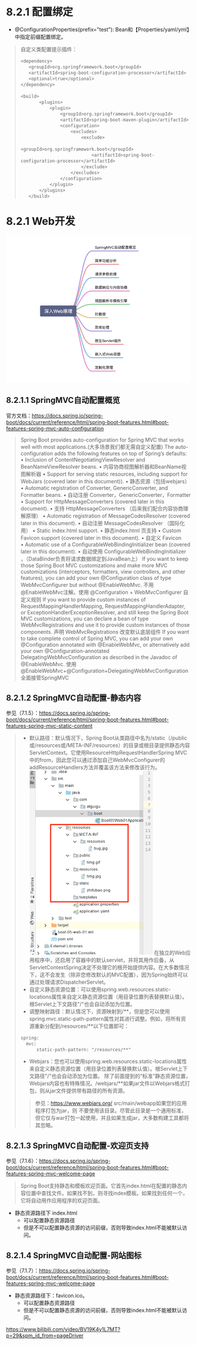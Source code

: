 # 8.2.1 配置绑定

* @ConfigurationProperties(prefix="test"): Bean和【Properties/yaml/yml】中指定前缀配置绑定。
> 自定义类配置提示插件：
> ```
> <dependency>
>    <groupId>org.springframework.boot</groupId>
>    <artifactId>spring-boot-configuration-processor</artifactId>
>    <optional>true</optional>
> </dependency>
> 
> <build>
>        <plugins>
>            <plugin>
>                <groupId>org.springframework.boot</groupId>
>                <artifactId>spring-boot-maven-plugin</artifactId>
>                <configuration>
>                    <excludes>
>                        <exclude>
>                            <groupId>org.springframework.boot</groupId>
>                            <artifactId>spring-boot-configuration-processor</artifactId>
>                        </exclude>
>                    </excludes>
>                </configuration>
>            </plugin>
>        </plugins>
>    </build>
> ```
>

# 8.2.1 Web开发
![img_4.png](img_4.png)

## 8.2.1.1 SpringMVC自动配置概览
官方文档：https://docs.spring.io/spring-boot/docs/current/reference/html/spring-boot-features.html#boot-features-spring-mvc-auto-configuration
>Spring Boot provides auto-configuration for Spring MVC that works well with most applications.(大多场景我们都无需自定义配置)
The auto-configuration adds the following features on top of Spring’s defaults:
• Inclusion of ContentNegotiatingViewResolver and BeanNameViewResolver beans.
• 内容协商视图解析器和BeanName视图解析器
• Support for serving static resources, including support for WebJars (covered later in this document)).
• 静态资源（包括webjars）
• Automatic registration of Converter, GenericConverter, and Formatter beans.
• 自动注册 Converter，GenericConverter，Formatter
• Support for HttpMessageConverters (covered later in this document).
• 支持 HttpMessageConverters （后来我们配合内容协商理解原理）
• Automatic registration of MessageCodesResolver (covered later in this document).
• 自动注册 MessageCodesResolver （国际化用）
• Static index.html support.
• 静态index.html 页支持
• Custom Favicon support (covered later in this document).
• 自定义 Favicon  
• Automatic use of a ConfigurableWebBindingInitializer bean (covered later in this document).
• 自动使用 ConfigurableWebBindingInitializer ，（DataBinder负责将请求数据绑定到JavaBean上）
If you want to keep those Spring Boot MVC customizations and make more MVC customizations (interceptors, formatters, view controllers, and other features), you can add your own @Configuration class of type WebMvcConfigurer but without @EnableWebMvc.
不用@EnableWebMvc注解。使用 @Configuration + WebMvcConfigurer 自定义规则
If you want to provide custom instances of RequestMappingHandlerMapping, RequestMappingHandlerAdapter, or ExceptionHandlerExceptionResolver, and still keep the Spring Boot MVC customizations, you can declare a bean of type WebMvcRegistrations and use it to provide custom instances of those components.
声明 WebMvcRegistrations 改变默认底层组件
If you want to take complete control of Spring MVC, you can add your own @Configuration annotated with @EnableWebMvc, or alternatively add your own @Configuration-annotated DelegatingWebMvcConfiguration as described in the Javadoc of @EnableWebMvc.
使用 @EnableWebMvc+@Configuration+DelegatingWebMvcConfiguration 全面接管SpringMVC
> 
>


## 8.2.1.2 SpringMVC自动配置-静态内容
参见（7.1.5）：https://docs.spring.io/spring-boot/docs/current/reference/html/spring-boot-features.html#boot-features-spring-mvc-static-content
> * 默认路径：默认情况下，Spring Boot从类路径中名为/static（/public或/resources或/META-INF/resources）的目录或根目录提供静态内容ServletContext。它使用ResourceHttpRequestHandlerSpring MVC中的from，因此您可以通过添加自己WebMvcConfigurer的addResourceHandlers方法并覆盖该方法来修改该行为。
> ![img_5.png](img_5.png)
> 在独立的Web应用程序中，还启用了容器中的默认servlet，并将其用作后备，从ServletContextSpring决定不处理它的根开始提供内容。在大多数情况下，这不会发生（除非您修改默认的MVC配置），因为Spring始终可以通过处理请求DispatcherServlet。
> * 自定义静态资源位置：可以使用spring.web.resources.static-locations属性来自定义静态资源位置（用目录位置列表替换默认值）。根Servlet上下文路径"/"也会自动添加为位置。
> * 调整映射路径：默认情况下，资源映射到/**，但是您可以使用spring.mvc.static-path-pattern属性对其进行调整。例如，将所有资源重新分配到/resources/**以下位置即可：
> ```
> spring:
>   mvc:
>       static-path-pattern: "/resources/**"
> ```
> * Webjars：您也可以使用spring.web.resources.static-locations属性来自定义静态资源位置（用目录位置列表替换默认值）。根Servlet上下文路径"/"也会自动添加为位置。
> 除了前面提到的“标准”静态资源位置，Webjars内容也有特殊情况。/webjars/**如果jar文件以Webjars格式打包，则从jar文件提供带有路径的所有资源。
>  > 参见：https://www.webjars.org/ 
>  > 	src/main/webapp如果您的应用程序打包为jar，则 不要使用该目录。尽管此目录是一个通用标准，但它仅与war打包一起使用，并且如果生成jar，大多数构建工具都将其忽略。
>

## 8.2.1.3 SpringMVC自动配置-欢迎页支持
参见（7.1.6）：https://docs.spring.io/spring-boot/docs/current/reference/html/spring-boot-features.html#boot-features-spring-mvc-welcome-page
> Spring Boot支持静态和模板欢迎页面。它首先index.html在配置的静态内容位置中查找文件。如果找不到，则寻找index模板。如果找到任何一个，它将自动用作应用程序的欢迎页面。
* 静态资源路径下 index.html
    * 可以配置静态资源路径
    * 但是不可以配置静态资源的访问前缀，否则导致index.html不能被默认访问。
    
## 8.2.1.4 SpringMVC自动配置-网站图标
参见（7.1.7）：https://docs.spring.io/spring-boot/docs/current/reference/html/spring-boot-features.html#boot-features-spring-mvc-welcome-page
* 静态资源路径下：favicon.ico。
    * 可以配置静态资源路径
    * 但是不可以配置静态资源的访问前缀，否则导致index.html不能被默认访问。

































https://www.bilibili.com/video/BV19K4y1L7MT?p=29&spm_id_from=pageDriver